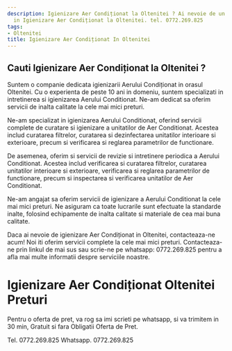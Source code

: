 ```yaml
---
description: Igienizare Aer Condiționat la Oltenitei ? Ai nevoie de un profesionist
  in Igienizare Aer Condiționat la Oltenitei. tel. 0772.269.825
tags:
- Oltenitei
title: Igienizare Aer Condiționat In Oltenitei
---
```



## Cauti Igienizare Aer Condiționat la Oltenitei ?


Suntem o companie dedicata igienizarii Aerului Condiționat in orasul Oltenitei. Cu o experienta de peste 10 ani in domeniu, suntem specializati in intretinerea si igienizarea Aerului Conditionat. Ne-am dedicat sa oferim servicii de inalta calitate la cele mai mici preturi.

Ne-am specializat in igienizarea Aerului Conditionat, oferind servicii complete de curatare si igienizare a unitatilor de Aer Conditionat. Acestea includ curatarea filtrelor, curatarea si dezinfectarea unitatilor interioare si exterioare, precum si verificarea si reglarea parametrilor de functionare.

De asemenea, oferim si servicii de revizie si intretinere periodica a Aerului Conditionat. Acestea includ verificarea si curatarea filtrelor, curatarea unitatilor interioare si exterioare, verificarea si reglarea parametrilor de functionare, precum si inspectarea si verificarea unitatilor de Aer Conditionat.

Ne-am angajat sa oferim servicii de igienizare a Aerului Conditionat la cele mai mici preturi. Ne asiguram ca toate lucrarile sunt efectuate la standarde inalte, folosind echipamente de inalta calitate si materiale de cea mai buna calitate.

Daca ai nevoie de igienizare Aer Condiționat in Oltenitei, contacteaza-ne acum! Noi iti oferim servicii complete la cele mai mici preturi. Contacteaza-ne prin linkul de mai sus sau scrie-ne pe whatsapp: 0772.269.825 pentru a afla mai multe informatii despre serviciile noastre.

# Igienizare Aer Condiționat Oltenitei Preturi
Pentru o oferta de pret, va rog sa imi scrieti pe whatsapp, si va trimitem in 30 min, Gratuit si fara Obligatii Oferta de Pret.

Tel. 0772.269.825
Whatsapp. 0772.269.825